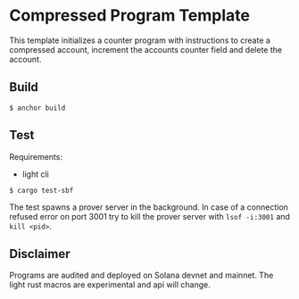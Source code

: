 # Compressed Program Template

This template initializes a counter program with instructions to create a compressed account, increment the accounts counter field and delete the account.

## Build

``
$ anchor build
``

## Test

Requirements:
- light cli 

``
$ cargo test-sbf
``

The test spawns a prover server in the background.
In case of a connection refused error on port 3001 try to kill the prover server with `lsof -i:3001` and `kill <pid>`.


## Disclaimer

Programs are audited and deployed on Solana devnet and mainnet.
The light rust macros are experimental and api will change.